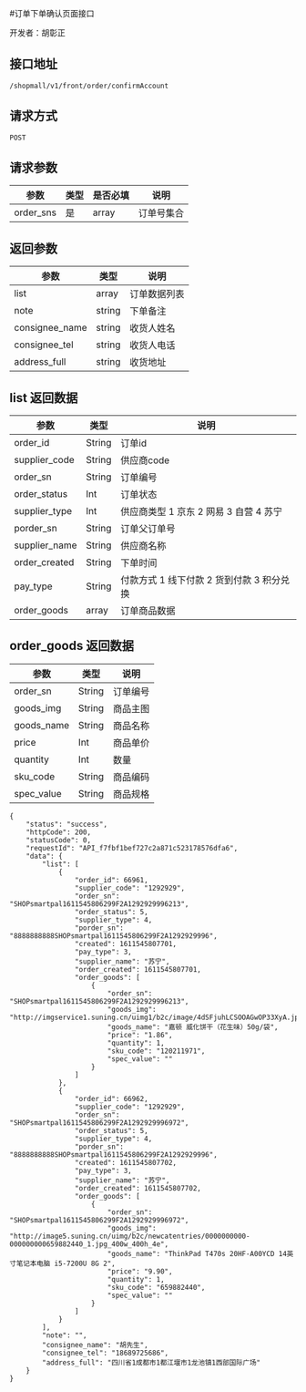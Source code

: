 #订单下单确认页面接口

开发者：胡彰正

## 接口地址
`/shopmall/v1/front/order/confirmAccount`

## 请求方式
  `POST`
  
## 请求参数

|参数|类型|是否必填|说明|
| - | - | - | - |
| order_sns | 是 | array | 订单号集合 |


## 返回参数

|参数|类型|说明|
| - | - | - |
| list | array | 订单数据列表 |
| note | string | 下单备注 |
| consignee_name | string | 收货人姓名 |
| consignee_tel | string | 收货人电话 |
| address_full | string | 收货地址 |

## list 返回数据
|参数|类型|说明|
| - | - | - |
| order_id | String | 订单id |
| supplier_code | String | 供应商code |
| order_sn | String | 订单编号 |
| order_status | Int | 订单状态 |
| supplier_type | Int | 供应商类型 1 京东 2 网易 3 自营 4 苏宁  |
| porder_sn | String | 订单父订单号 |
| supplier_name | String | 供应商名称 |
| order_created | String | 下单时间 |
| pay_type | String | 付款方式  1 线下付款  2 货到付款  3 积分兑换 |
| order_goods | array | 订单商品数据 |

## order_goods 返回数据
|参数|类型|说明|
| - | - | - |
| order_sn | String | 订单编号 |
| goods_img | String | 商品主图 |
| goods_name | String | 商品名称 |
| price | Int | 商品单价 |
| quantity | Int | 数量 |
| sku_code | String | 商品编码 |
| spec_value | String | 商品规格 |

```
{
    "status": "success",
    "httpCode": 200,
    "statusCode": 0,
    "requestId": "API_f7fbf1bef727c2a871c523178576dfa6",
    "data": {
        "list": [
            {
                "order_id": 66961,
                "supplier_code": "1292929",
                "order_sn": "SHOPsmartpal1611545806299F2A1292929996213",
                "order_status": 5,
                "supplier_type": 4,
                "porder_sn": "8888888888SHOPsmartpal1611545806299F2A1292929996",
                "created": 1611545807701,
                "pay_type": 3,
                "supplier_name": "苏宁",
                "order_created": 1611545807701,
                "order_goods": [
                    {
                        "order_sn": "SHOPsmartpal1611545806299F2A1292929996213",
                        "goods_img": "http://imgservice1.suning.cn/uimg1/b2c/image/4dSFjuhLCSOOAGwOP33XyA.jpg_400w_400h_4e",
                        "goods_name": "嘉顿 威化饼干（花生味）50g/袋",
                        "price": "1.86",
                        "quantity": 1,
                        "sku_code": "120211971",
                        "spec_value": ""
                    }
                ]
            },
            {
                "order_id": 66962,
                "supplier_code": "1292929",
                "order_sn": "SHOPsmartpal1611545806299F2A1292929996972",
                "order_status": 5,
                "supplier_type": 4,
                "porder_sn": "8888888888SHOPsmartpal1611545806299F2A1292929996",
                "created": 1611545807702,
                "pay_type": 3,
                "supplier_name": "苏宁",
                "order_created": 1611545807702,
                "order_goods": [
                    {
                        "order_sn": "SHOPsmartpal1611545806299F2A1292929996972",
                        "goods_img": "http://image5.suning.cn/uimg/b2c/newcatentries/0000000000-000000000659882440_1.jpg_400w_400h_4e",
                        "goods_name": "ThinkPad T470s 20HF-A00YCD 14英寸笔记本电脑 i5-7200U 8G 2",
                        "price": "9.90",
                        "quantity": 1,
                        "sku_code": "659882440",
                        "spec_value": ""
                    }
                ]
            }
        ],
        "note": "",
        "consignee_name": "胡先生",
        "consignee_tel": "18689725686",
        "address_full": "四川省1成都市1都江堰市1龙池镇1西部国际广场"
    }
}
```
